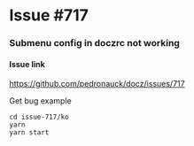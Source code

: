 # Issue #717

### Submenu config in doczrc not working 

#### Issue link
https://github.com/pedronauck/docz/issues/717

Get bug example
```
cd issue-717/ko
yarn
yarn start
```
